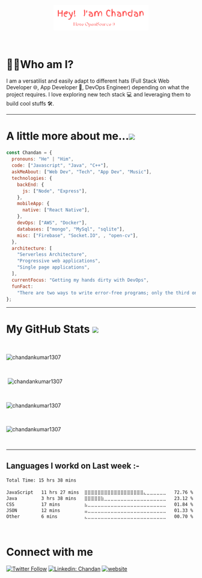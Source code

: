 <p align="center"><a href="https://anuraghazra.github.io"><img width="50%" src="./assets/ChandanBannerCropped.png" /></a></p>

<br />

<h1>🤷‍♂️Who am I?</h1>

I am a versatilist and easily adapt to different hats (Full Stack Web Developer 🌐, App Developer 📱, DevOps Engineer) depending on what the project requires. I love exploring new tech stack 💻 and leveraging them to build cool stuffs 🛠️.

---

 <h1> A little more about me...<img src="https://media1.giphy.com/media/k76eCxLAYwyjyFXClf/giphy.gif?cid=ecf05e47b3p6tmdc5oz80q6p5j0c8ht80xth1s4au1gijteh&rid=giphy.gif&ct=s" width="50"></h2>

```javascript
const Chandan = {
  pronouns: "He" | "Him",
  code: ["Javascript", "Java", "C++"],
  askMeAbout: ["Web Dev", "Tech", "App Dev", "Music"],
  technologies: {
    backEnd: {
      js: ["Node", "Express"],
    },
    mobileApp: {
      native: ["React Native"],
    },
    devOps: ["AWS", "Docker"],
    databases: ["mongo", "MySql", "sqlite"],
    misc: ["Firebase", "Socket.IO", , "open-cv"],
  },
  architecture: [
    "Serverless Architecture",
    "Progressive web applications",
    "Single page applications",
  ],
  currentFocus: "Getting my hands dirty with DevOps",
  funFact:
    "There are two ways to write error-free programs; only the third one works",
};
```

---

<h1> My GitHub Stats <img src='https://media1.giphy.com/media/du3J3cXyzhj75IOgvA/giphy.gif?cid=ecf05e47x2g034i9pzwtzzsd3xgg2w9nr94t4tflbbgo3008&rid=giphy.gif' width='22px'> </h1>

<br />

<p align="left"> <img src="https://komarev.com/ghpvc/?username=chandankumar1307&label=Profile%20views&color=0e75b6&style=flat" alt="chandankumar1307" /> </p>

<br />
<p>&nbsp;<img align="center" src="https://github-readme-stats.vercel.app/api?username=chandankumar1307&show_icons=true&locale=en&theme=rose_pine&hide_border=true" alt="chandankumar1307" /></p>
<br />

<p><img align="center" src="https://github-readme-streak-stats.herokuapp.com/?user=chandankumar1307&theme=dark-smoky&hide_border=true" alt="chandankumar1307" /></p>
<br />
 <p><img align="center" src="https://github-readme-stats.vercel.app/api/top-langs?username=chandankumar1307&show_icons=true&locale=en&layout=compact&theme=rose_pine&hide_border=true" alt="chandankumar1307" /></p>

<br />

---

<h2> Languages I workd on Last week :- </h2>

<!--START_SECTION:waka-->

```text
Total Time: 15 hrs 38 mins

JavaScript   11 hrs 27 mins  ⣿⣿⣿⣿⣿⣿⣿⣿⣿⣿⣿⣿⣿⣿⣿⣿⣿⣿⣄⣀⣀⣀⣀⣀⣀   72.76 %
Java         3 hrs 38 mins   ⣿⣿⣿⣿⣿⣷⣀⣀⣀⣀⣀⣀⣀⣀⣀⣀⣀⣀⣀⣀⣀⣀⣀⣀⣀   23.12 %
CSS          17 mins         ⣦⣀⣀⣀⣀⣀⣀⣀⣀⣀⣀⣀⣀⣀⣀⣀⣀⣀⣀⣀⣀⣀⣀⣀⣀   01.84 %
JSON         12 mins         ⣤⣀⣀⣀⣀⣀⣀⣀⣀⣀⣀⣀⣀⣀⣀⣀⣀⣀⣀⣀⣀⣀⣀⣀⣀   01.33 %
Other        6 mins          ⣄⣀⣀⣀⣀⣀⣀⣀⣀⣀⣀⣀⣀⣀⣀⣀⣀⣀⣀⣀⣀⣀⣀⣀⣀   00.70 %
```

<!--END_SECTION:waka-->

<br>
<h1> Connect with me </h1>

[![Twitter Follow](https://img.shields.io/twitter/follow/chandan_1307?label=Follow)](https://twitter.com/intent/follow?screen_name=chandan_1307)
[![Linkedin: Chandan](https://img.shields.io/badge/-Chandan-blue?style=flat-square&logo=Linkedin&logoColor=white&link=https://www.linkedin.com/in/chandan-kumar-899842196/)](https://www.linkedin.com/in/chandan-kumar-899842196/)
[![website](https://img.shields.io/badge/Website-46a2f1.svg?&style=flat-square&logo=Google-Chrome&logoColor=white&link=https://chandankumarsaha.netlify.app//)](https://chandankumarsaha.netlify.app/)

<br />
